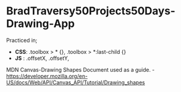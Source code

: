 # BradTraversy50Projects50Days-Drawing-App
Practiced in;
   *  __CSS__: .toolbox > * {}, .toolbox > *:last-child {}
   *  __JS__ : .offsetX, .offsetY, 
   
   MDN Canvas-Drawing Shapes Document used as a guide. - https://developer.mozilla.org/en-US/docs/Web/API/Canvas_API/Tutorial/Drawing_shapes
   

